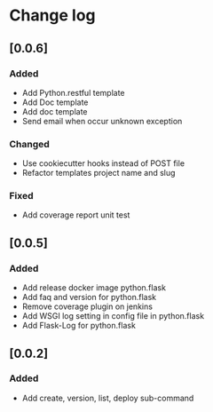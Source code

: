 # Change log

## [0.0.6]

### Added
- Add Python.restful template
- Add Doc template
- Add doc template
- Send email when occur unknown exception

### Changed
- Use cookiecutter hooks instead of POST file
- Refactor templates project name and slug

### Fixed
- Add coverage report unit test

## [0.0.5]

### Added
- Add release docker image python.flask
- Add faq and version for python.flask
- Remove coverage plugin on jenkins
- Add WSGI log setting in config file in python.flask
- Add Flask-Log for python.flask

## [0.0.2]

### Added
- Add create, version, list, deploy sub-command

